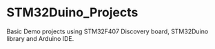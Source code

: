 # STM32Duino_Projects

Basic Demo projects using STM32F407 Discovery board, STM32Duino library and Arduino IDE.
